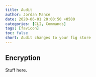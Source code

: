 ```yaml
---
title: Audit
author: Jordan Mance
date: 2020-06-01 20:00:50 +0500
categories: [CLI, Commands]
tags: [favicon]
toc: false
short: Audit changes to your fig store
---
```


## Encryption

Stuff here.     